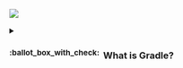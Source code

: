 ![](https://via.placeholder.com/1024x1.png/0078D7/0078D7/text=+)<!--blue line-->
<!-- What is Gradle? -->
<details>
  <summary>
    <h3>
      <a class="anchor" id="what-is-gradle">
        <sup>:ballot_box_with_check:&ensp;</sup>What is Gradle?
      </a>
    </h3>
  </summary>
  <blockquote>
<span><!-- leave the next line blank -->

***Gradle*** is an open-source build automation system  
that helps you manipulate the build process and its logic.
<br/>
When you build an app, it is ***Gradle*** that compiles  
all the code and creates an [***APK***](#what-is-an-apk-file) for you.
</span>
    <br/><br/>
  </blockquote>
</details>
